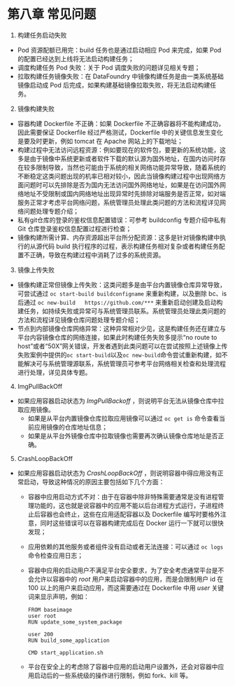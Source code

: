 # 第八章 常见问题

1.  构建任务启动失败  
  *  Pod 资源配额已用完：build 任务也是通过启动相应 Pod 来完成，如果 Pod 的配置已经达到上线将无法启动构建任务；
  *  调度构建任务 Pod 失败：关于 Pod 调度失败的问题详见相关专题；
  *  拉取构建任务镜像失败：在 DataFoundry 中镜像构建任务是由一类系统基础镜像启动成 Pod 后完成，如果构建基础镜像拉取失败，将无法启动构建任务。
2. 镜像构建失败  
  * 容器构建 Dockerfile 不正确：如果 Dockerfile 不正确容器将不能构建成功，因此需要保证 Dockerfile 经过严格测试，Dockerfile 中的关键信息发生变化是要及时更新，例如 tomcat 在 Apache 网站上的下载地址；
  * 构建过程中无法访问远程资源：例如要现在的软件包，要更新的系统功能，这多是由于镜像中系统更新或者软件下载的默认源为国外地址，在国内访问时存在较多限制导致，当然也可能由于系统的相关网络功能异常导致，随着系统的不断稳定这类问题出现的机率已相对较小，因此当镜像构建过程中出现网络方面问题时可以先排除是否为国内无法访问国外网络地址，如果是在访问国外网络地址不受限制或国内网络地址出现异常时先排除对端服务是否正常，如对端服务正常才考虑平台网络问题，系统管理员处理此类问题的方法和流程详见网络问题处理专题介绍；
  * 私有git仓库的登录的鉴权信息配置错误：可参考 buildconfig 专题介绍中私有 Git 仓库登录鉴权信息配置过程进行检查；
  * 镜像构建所需计算、内存资源超出平台所分配资源：这多是针对镜像构建中执行的从源代码 build 执行程序的过程，表示构建任务相对复杂或者构建任务配置不正确，导致在构建过程中消耗了过多的系统资源。
3. 镜像上传失败  
  * 镜像构建正常但镜像上传失败：这类问题多是由平台内置镜像仓库异常导致，可尝试通过 `oc start-build buildconfigname` 来重新构建，以及删除 bc、is 后通过 `oc new-build   https://github.com/***` 来重新启动创建及启动构建任务，如持续失败或异常可与系统管理员联系。系统管理员处理此类问题的方法和流程详见镜像仓库问题处理专题介绍；
  * 节点到内部镜像仓库网络异常：这种异常相对少见，这是构建任务还在建立与平台内容镜像仓库的网络连接，如果此时构建任务失败多提示“no route to host”或者“50X”网关错误，开发者遇到此类问题可以在尝试按照上述镜像上传失败案例中提供的`oc start-build`以及`oc new-build`命令尝试重新构建，如不能解决可与系统管理源联系，系统管理员可参考平台网络相关检查和处理流程进行处理，详见具体专题。
4. ImgPullBackOff  
  * 如果应用容器启动状态为 *ImgPullBackoff* ，则说明平台无法从镜像仓库中拉取应用镜像。
    * 如果是从平台内置镜像仓库拉取应用镜像可以通过 `oc get is` 命令查看当前应用镜像的仓库地址信息；
    * 如果是从平台外镜像仓库中拉取镜像也需要再次确认镜像仓库地址是否正确。
5. CrashLoopBackOff
  * 如果应用容器启动状态为 *CrashLoopBackOff* ，则说明容器中得应用没有正常启动，导致这种情况的原因主要包括如下几个方面：  
    * 容器中应用启动方式不对：由于在容器中除非特殊需要通常是没有进程管理功能的，这也就是说容器中的应用不能以后台进程方式运行，子进程终止后容器也会终止，这些在应用适配容器以及 Dockerfile 编写时要格外注意，同时这些错误可以在容器构建完成后在 Docker 运行一下就可以很快发现；
    * 应用依赖的其他服务或者组件没有启动或者无法连接：可以通过  `oc logs `  命令检查应用日志；
    * 容器中应用的启动用户不满足平台安全要求，为了安全考虑通常平台是不会允许以容器中的 *root* 用户来启动容器中的应用，而是会限制用户 id 在 100 以上的用户来启动应用，而这需要通过在 Dockerfile 中用 *user* 关键词来显示声明，例如：

	  ```  
	  FROM baseimage
	  user root
	  RUN update_some_system_package

	  user 200
	  RUN build_some_application

	  CMD start_application.sh
	  ```  
    * 平台在安全上的考虑除了容器中应用的启动用户设置外，还会对容器中应用启动后的一些系统级的操作进行限制，例如 fork、kill 等。   	 
